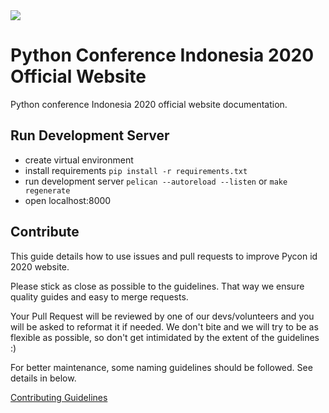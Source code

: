 <img src="https://pycon.id/images/pycon-logo-cropped.png" align="center" />

# Python Conference Indonesia 2020 Official Website
Python conference Indonesia 2020 official website  documentation.

## Run Development Server

- create virtual environment
- install requirements `pip install -r requirements.txt`
- run development server `pelican --autoreload --listen` or `make regenerate`
- open localhost:8000


## Contribute
This guide details how to use issues and pull requests to improve Pycon id 2020 website.

Please stick as close as possible to the guidelines. That way we ensure quality guides
and easy to merge requests.

Your Pull Request will be reviewed by one of our devs/volunteers and you will be
asked to reformat it if needed. We don't bite and we will try to be as flexible
as possible, so don't get intimidated by the extent of the guidelines :)

For better maintenance, some naming guidelines should be followed.
See details in below.

[Contributing Guidelines](contributing.md)

